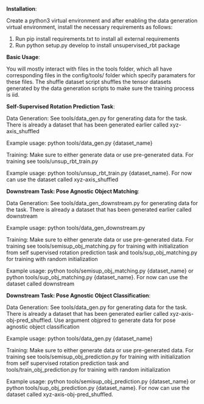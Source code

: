 **Installation**: 

Create a python3 virtual environment and after enabling the data generation virtual environment, install the necessary requirements as follows:

1. Run pip install requirements.txt to install all external requirements
2. Run python setup.py develop to install unsupervised_rbt package

**Basic Usage**: 

You will mostly interact with files in the tools folder, which all have corresponding files in the config/tools/ folder
which specify paramaters for these files. The shuffle dataset script shuffles the tensor datasets generated by the data
generation scripts to make sure the training process is iid.

**Self-Supervised Rotation Prediction Task**:

Data Generation: See tools/data_gen.py for generating data for the task. There is already a dataset that has been generated earlier called xyz-axis_shuffled

Example usage: python tools/data_gen.py {dataset_name}

Training: Make sure to either generate data or use pre-generated data. For training see tools/unsup_rbt_train.py

Example usage: python tools/unsup_rbt_train.py {dataset_name}. For now can use the dataset called xyz-axis_shuffled

**Downstream Task: Pose Agnostic Object Matching**:

Data Generation: See tools/data_gen_downstream.py for generating data for the task. There is already a dataset that has been generated earlier called downstream

Example usage: python tools/data_gen_downstream.py

Training: Make sure to either generate data or use pre-generated data. For training see tools/semisup_obj_matching.py for
training with initialization from self supervised rotation prediction task and tools/sup_obj_matching.py for training with
random initialization

Example usage: python tools/semisup_obj_matching.py {dataset_name} or python tools/sup_obj_matching.py {dataset_name}. For now can use
the dataset called downstream

**Downstream Task: Pose Agnostic Object Classification**:

Data Generation: See tools/data_gen.py for generating data for the task. There is already a dataset that has been generated earlier called xyz-axis-obj-pred_shuffled. Use argument objpred to generate data for pose agnostic object classification

Example usage: python tools/data_gen.py {dataset_name}

Training: Make sure to either generate data or use pre-generated data. For training see tools/semisup_obj_prediction.py for
training with initialization from self supervised rotation prediction task and tools/train_obj_prediction.py for training with
random initialization

Example usage: python tools/semisup_obj_prediction.py {dataset_name} or python tools/sup_obj_prediction.py {dataset_name}. For now can use
the dataset called xyz-axis-obj-pred_shuffled.